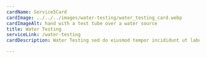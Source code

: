 ```yaml
---
cardName: Service5Card
cardImage: ../../../images/water-testing/water_testing_card.webp
cardImageAlt: hand with a test tube over a water source
title: Water Testing
serviceLink: /water-testing
cardDescription: Water Testing sed do eiusmod tempor incididunt ut labore et dolore 

---
```

